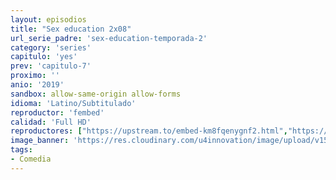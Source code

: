```yaml
---
layout: episodios
title: "Sex education 2x08"
url_serie_padre: 'sex-education-temporada-2'
category: 'series'
capitulo: 'yes'
prev: 'capitulo-7'
proximo: ''
anio: '2019'
sandbox: allow-same-origin allow-forms
idioma: 'Latino/Subtitulado'
reproductor: 'fembed'
calidad: 'Full HD'
reproductores: ["https://upstream.to/embed-km8fqenygnf2.html","https://www.ilovefembed.best/v/p3-qwhm4pqqrkrj","https://upstream.to/embed-abpdjeuduo6m.html","https://www.ilovefembed.best/v/7751mug5epn8kex"]
image_banner: 'https://res.cloudinary.com/u4innovation/image/upload/v1565906678/sex-poster-min_yeylaj.jpg'
tags:
- Comedia
---
```













